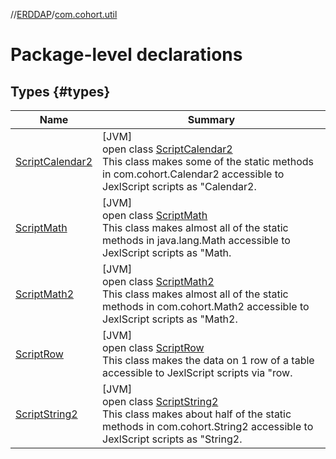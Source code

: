 //[ERDDAP](../../index.md)/[com.cohort.util](index.md)

# Package-level declarations

## Types {#types}

| Name | Summary |
|---|---|
| [ScriptCalendar2](-script-calendar2/index.md) | [JVM]<br/>open class [ScriptCalendar2](-script-calendar2/index.md)<br/>This class makes some of the static methods in com.cohort.Calendar2 accessible to JexlScript scripts as &quot;Calendar2. |
| [ScriptMath](-script-math/index.md) | [JVM]<br/>open class [ScriptMath](-script-math/index.md)<br/>This class makes almost all of the static methods in java.lang.Math accessible to JexlScript scripts as &quot;Math. |
| [ScriptMath2](-script-math2/index.md) | [JVM]<br/>open class [ScriptMath2](-script-math2/index.md)<br/>This class makes almost all of the static methods in com.cohort.Math2 accessible to JexlScript scripts as &quot;Math2. |
| [ScriptRow](-script-row/index.md) | [JVM]<br/>open class [ScriptRow](-script-row/index.md)<br/>This class makes the data on 1 row of a table accessible to JexlScript scripts via &quot;row. |
| [ScriptString2](-script-string2/index.md) | [JVM]<br/>open class [ScriptString2](-script-string2/index.md)<br/>This class makes about half of the static methods in com.cohort.String2 accessible to JexlScript scripts as &quot;String2. |